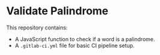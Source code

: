 # Validate Palindrome

This repository contains:
- A JavaScript function to check if a word is a palindrome.
- A `.gitlab-ci.yml` file for basic CI pipeline setup.
